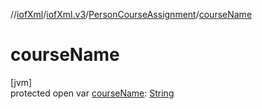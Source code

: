//[iofXml](../../../index.md)/[iofXml.v3](../index.md)/[PersonCourseAssignment](index.md)/[courseName](course-name.md)

# courseName

[jvm]\
protected open var [courseName](course-name.md): [String](https://docs.oracle.com/javase/8/docs/api/java/lang/String.html)
